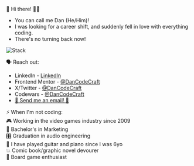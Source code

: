 👋 Hi there! 👨‍💻

 - You can call me Dan (He/Him)!
 - I was looking for a career shift, and suddenly fell in love with everything coding.
 - There's no turning back now!

<!---🌱 My stack (so far):
- HTML
- CSS
- SQL
- JavaScript
- GDScript (yes, I love making video games!)

📚 Learning:
- React, Next.js, Tailwind, Redux (much more to come)
<img width="75px" src="https://images.vexels.com/media/users/3/166383/isolated/preview/6024bc5746d7436c727825dc4fc23c22-html-programming-language-icon-by-vexels.png" /> --->
![Stack](https://github.com/user-attachments/assets/13439de1-8c5a-4eb6-9ee2-95b0a529c505)

🗣️ Reach out:
- LinkedIn - [LinkedIn](https://www.linkedin.com/in/adannjacinto/)
- Frontend Mentor - [@DanCodeCraft](https://www.frontendmentor.io/profile/DanCodeCraft)
- X/Twitter - [@DanCodeCraft](https://www.x.com/DanCodeCraft)
- Codewars - [@DanCodeCraft](https://www.codewars.com/users/DanCodeCraft)
- <a href="mailto:jacinto.adann@gmail.com">📧 Send me an email! 📧</a>

⚡ When I'm not coding: <br>
🎮 Working in the video games industry since 2009 <br>
📜 Bachelor's in Marketing <br>
🎛️ Graduation in audio engineering <br>
🎸 I have played guitar and piano since I was 6yo <br>
💥 Comic book/graphic novel devourer <br>
🎲 Board game enthusiast
